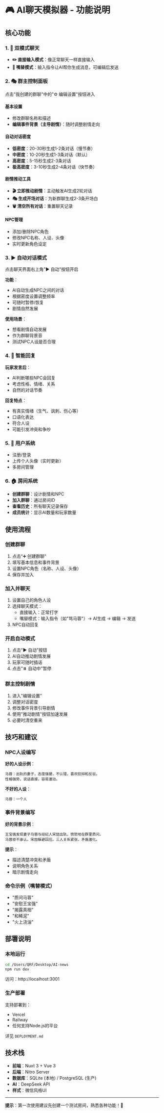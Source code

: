 # 🎮 AI聊天模拟器 - 功能说明

## 核心功能

### 1. 💬 双模式聊天
- **✏️ 直接输入模式**：像正常聊天一样直接输入
- **🤖 嘴替模式**：输入指令让AI帮你生成消息，可编辑后发送

### 2. 🎭 群主控制面板
点击"我创建的群聊"中的"⚙️ 编辑设置"按钮进入

#### 基本设置
- 修改群聊名称和描述
- **编辑事件背景（主导剧情）**：随时调整剧情走向

#### 自动对话密度
- **低密度**：20-30秒生成1-2条对话（慢节奏）
- **中密度**：10-20秒生成1-3条对话（默认）
- **高密度**：5-15秒生成2-3条对话
- **极高密度**：3-10秒生成2-4条对话（快节奏）

#### 剧情推动工具
- **🎬 立即推动剧情**：主动触发AI生成2轮对话
- **🎭 生成开场对话**：为新群聊生成2-3条开场白
- **🗑️ 清空所有对话**：重置聊天记录

#### NPC管理
- 添加/删除NPC角色
- 修改NPC名称、人设、头像
- 实时更新角色设定

### 3. ▶️ 自动对话模式
点击聊天界面右上角"▶️ 自动"按钮开启

**功能**：
- AI自动生成NPC之间的对话
- 根据密度设置调整频率
- 可随时暂停/恢复
- 剧情自然发展

**使用场景**：
- 想看剧情自动发展
- 作为群聊背景音
- 测试NPC人设是否合理

### 4. 🎯 智能回复
**玩家发言后**：
- AI判断哪些NPC会回复
- 考虑性格、情绪、关系
- 自然的对话节奏

**回复特点**：
- 有真实情绪（生气、讽刺、伤心等）
- 口语化表达
- 符合人设
- 可能引发冲突和争吵

### 5. 👤 用户系统
- 注册/登录
- 上传个人头像（实时更新）
- 多房间管理

### 6. 🏠 房间系统
- **创建群聊**：设计剧情和NPC
- **加入群聊**：通过房间ID
- **查看历史**：所有聊天记录保存
- **成员统计**：显示AI数量和玩家数量

## 使用流程

### 创建群聊
1. 点击"➕ 创建群聊"
2. 填写基本信息和事件背景
3. 设置NPC角色（名称、人设、头像）
4. 保存并加入

### 加入并聊天
1. 设置自己的角色人设
2. 选择聊天模式：
   - 直接输入：正常打字
   - 嘴替模式：输入指令（如"骂马蓉"）→ AI生成 → 编辑 → 发送
3. NPC自动回复

### 开启自动模式
1. 点击"▶️ 自动"按钮
2. AI自动推动剧情发展
3. 玩家可随时插话
4. 点击"⏸️ 自动中"暂停

### 群主控制剧情
1. 进入"编辑设置"
2. 调整对话密度
3. 修改事件背景引导剧情
4. 使用"推动剧情"按钮加速发展
5. 必要时清空重来

## 技巧和建议

### NPC人设编写
**好的人设示例**：
```
马蓉：出轨的妻子，态度强硬，不认错，喜欢狡辩和反驳。
性格强势，说话直接，容易激动。
```

**不好的人设**：
```
马蓉：一个人
```

### 事件背景编写
**好的背景示例**：
```
王宝强发现妻子马蓉与经纪人宋喆出轨，愤怒地在群里质问。
马蓉拒不承认，宋喆躲避回应。三人关系紧张，矛盾激化。
```

**提示**：
- 描述清楚冲突和矛盾
- 说明角色关系
- 暗示剧情走向

### 命令示例（嘴替模式）
- "质问马蓉"
- "安慰王宝强"
- "揭露真相"
- "和稀泥"
- "火上浇油"

## 部署说明

### 本地运行
```bash
cd /Users/QRF/Desktop/AI-news
npm run dev
```
访问：http://localhost:3001

### 生产部署
支持部署到：
- Vercel
- Railway
- 任何支持Node.js的平台

详见 `DEPLOYMENT.md`

## 技术栈
- **前端**：Nuxt 3 + Vue 3
- **后端**：Nitro Server
- **数据库**：SQLite (本地) / PostgreSQL (生产)
- **AI**：DeepSeek API
- **样式**：微信风格UI

---

**提示**：第一次使用建议先创建一个测试房间，熟悉各种功能！🎉

